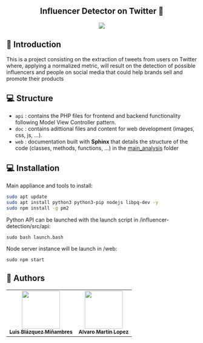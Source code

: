 <h2 align="center"> Influencer Detector on Twitter 📢</h2>

<p align="center">
  <img src="https://github.com/luisblazquezm/influencer-detection/blob/main/doc/resources/img/demo.gif?raw=true?raw=true" hspace="20">
</p>

##  📲 Introduction

This is a project consisting on the extraction of tweets from users on Twitter where, applying a normalized metric, will result on the detection of possible influencers and people on social media that could help brands sell and promote their products

## 💻 Structure

* ``api`` : contains the PHP files for frontend and backend functionality following Model View Controller pattern.
* ``doc`` : contains adittional files and content for web development (images, css, js, ...).
* ``web`` : documentation built with **Sphinx** that details the structure of the code (classes, methods, functions, ...) in the [main_analysis](https://github.com/bisite/SocialBrandAnalysis/tree/master/src/metrics/main_analysis) folder

## 💻 Installation

Main appliance and tools to install:
```bash
sudo apt update
sudo apt install python3 python3-pip nodejs libpq-dev -y
sudo npm install -g pm2
```

Python API can be launched with the launch script in /influencer-detection/src/api:
```
sudo bash launch.bash
```

Node server instance will be launch in /web:
```
sudo npm start
```

## 👥 Authors
<table>
<tr>
    <td align="center"><a href="https://github.com/luisblazquezm"><img src="https://avatars0.githubusercontent.com/u/40697133?s=460&u=82f3e7d01e88b27ea481e57791fa62c9d519d2ac&v=4" width="100px;" alt=""/><br /><sub><b>Luis Blázquez Miñambres</b></sub></a></td>
    <td align="center"><a href="https://github.com/Alburrito"><img src="https://avatars.githubusercontent.com/u/25366155?v=4" width="100px;" alt=""/><br /><sub><b>Alvaro Martín Lopez</b></sub></a></td>
  </tr>
